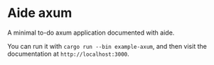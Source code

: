 # Aide axum

A minimal to-do axum application documented with aide.

You can run it with `cargo run --bin example-axum`, and then visit the documentation at `http://localhost:3000`.
